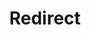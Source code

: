 ﻿---
layout: src/layouts/Redirect.astro
title: Redirect
redirect: https://yamldoc.liuyan.wang/docs/deployments/azure/deploying-a-package-to-an-azure-web-app/deploying-web-jobs
pubDate:  2023-01-01
navSearch: false
navSitemap: false
navMenu: false
---
